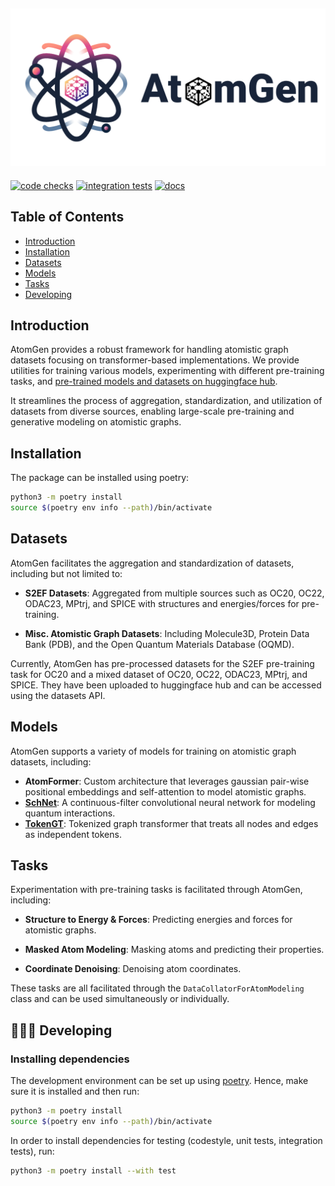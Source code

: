 ![atomgen Logo](https://github.com/VectorInstitute/atomgen/blob/main/docs/source/_static/atomgen_logo_text.png?raw=true)
----------------------------------------------------------------------------------------

[![code checks](https://github.com/VectorInstitute/atomgen/actions/workflows/code_checks.yml/badge.svg)](https://github.com/VectorInstitute/atomgen/actions/workflows/code_checks.yml)
[![integration tests](https://github.com/VectorInstitute/atomgen/actions/workflows/integration_tests.yml/badge.svg)](https://github.com/VectorInstitute/atomgen/actions/workflows/integration_tests.yml)
[![docs](https://github.com/VectorInstitute/atomgen/actions/workflows/docs_deploy.yml/badge.svg)](https://github.com/VectorInstitute/atomgen/actions/workflows/docs_deploy.yml)
<!-- [![codecov](https://codecov.io/gh/VectorInstitute/atomgen/branch/main/graph/badge.svg)](https://codecov.io/gh/VectorInstitute/atomgen) -->
<!-- [![license](https://img.shields.io/github/license/VectorInstitute/cyclops.svg)](https://github.com/VectorInstitute/atomgen/blob/main/LICENSE) -->

## Table of Contents

- [Introduction](#introduction)
- [Installation](#installation)
- [Datasets](#datasets)
- [Models](#models)
- [Tasks](#tasks)
- [Developing](#🧑🏿‍💻-developing)

## Introduction

AtomGen provides a robust framework for handling atomistic graph datasets focusing on transformer-based implementations. We provide utilities for training various models, experimenting with different pre-training tasks, and [pre-trained models and datasets on huggingface hub](https://huggingface.co/collections/vector-institute/atomgen-667ac9c1bee0df974e8b4be8).

It streamlines the process of aggregation, standardization, and utilization of datasets from diverse sources, enabling large-scale pre-training and generative modeling on atomistic graphs.


## Installation

The package can be installed using poetry:

```bash
python3 -m poetry install
source $(poetry env info --path)/bin/activate
```

## Datasets

AtomGen facilitates the aggregation and standardization of datasets, including but not limited to:

  - **S2EF Datasets**: Aggregated from multiple sources such as OC20, OC22, ODAC23, MPtrj, and SPICE with structures and energies/forces for pre-training.

  - **Misc. Atomistic Graph Datasets**: Including Molecule3D, Protein Data Bank (PDB), and the Open Quantum Materials Database (OQMD).

Currently, AtomGen has pre-processed datasets for the S2EF pre-training task for OC20 and a mixed dataset of OC20, OC22, ODAC23, MPtrj, and SPICE. They have been uploaded to huggingface hub and can be accessed using the datasets API.

## Models

AtomGen supports a variety of models for training on atomistic graph datasets, including:

  - **AtomFormer**: Custom architecture that leverages gaussian pair-wise positional embeddings and self-attention to model atomistic graphs.
  - **[SchNet](https://arxiv.org/abs/1706.08566)**: A continuous-filter convolutional neural network for modeling quantum interactions.
  - **[TokenGT](https://github.com/jw9730/tokengt)**: Tokenized graph transformer that treats all nodes and edges as independent tokens.

## Tasks

Experimentation with pre-training tasks is facilitated through AtomGen, including:

  - **Structure to Energy & Forces**: Predicting energies and forces for atomistic graphs.

  - **Masked Atom Modeling**: Masking atoms and predicting their properties.

  - **Coordinate Denoising**: Denoising atom coordinates.

These tasks are all facilitated through the `DataCollatorForAtomModeling` class and can be used simultaneously or individually.


## 🧑🏿‍💻 Developing

### Installing dependencies

The development environment can be set up using
[poetry](https://python-poetry.org/docs/#installation). Hence, make sure it is
installed and then run:

```bash
python3 -m poetry install
source $(poetry env info --path)/bin/activate
```

In order to install dependencies for testing (codestyle, unit tests, integration tests),
run:

```bash
python3 -m poetry install --with test
```
